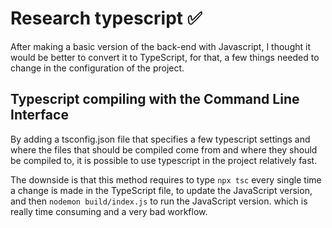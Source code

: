 # Research typescript ✅

After making a basic version of the back-end with Javascript, I thought it would be better to convert it to TypeScript, for that, a few things needed to change in the configuration of the project.

## Typescript compiling with the Command Line Interface

By adding a tsconfig.json file that specifies a few typescript settings and where the files that should be compiled come from and where they should be compiled to, it is possible to use typescript in the project relatively fast.

The downside is that this method requires to type `npx tsc` every single time a change is made in the TypeScript file, to update the JavaScript version, and then `nodemon build/index.js` to run the JavaScript version. which is really time consuming and a very bad workflow.

